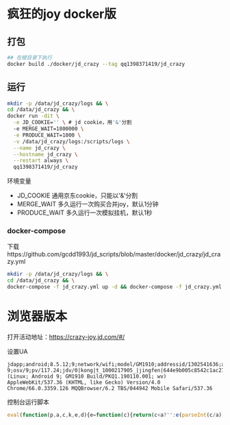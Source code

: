 # 疯狂的joy docker版
## 打包
```bash
## 在根目录下执行
docker build ./docker/jd_crazy --tag qq1398371419/jd_crazy
```
## 运行
```bash
mkdir -p /data/jd_crazy/logs && \
cd /data/jd_crazy && \
docker run -dit \
  -e JD_COOKIE='' \ # jd cookie，用'&'分割
  -e MERGE_WAIT=1800000 \
  -e PRODUCE_WAIT=1000 \
  -v /data/jd_crazy/logs:/scripts/logs \
  --name jd_crazy \
  --hostname jd_crazy \
  --restart always \
  qq1398371419/jd_crazy
```

环境变量
- JD_COOKIE 通用京东cookie，只能以'&'分割
- MERGE_WAIT 多久运行一次购买合并joy，默认1分钟
- PRODUCE_WAIT 多久运行一次模拟挂机，默认1秒

### docker-compose
下载https://github.com/gcdd1993/jd_scripts/blob/master/docker/jd_crazy/jd_crazy.yml
```bash
mkdir -p /data/jd_crazy/logs && \
cd /data/jd_crazy && \
docker-compose -f jd_crazy.yml up -d && docker-compose -f jd_crazy.yml logs -f
```

# 浏览器版本

打开活动地址：https://crazy-joy.jd.com/#/

设置UA

```
jdapp;android;8.5.12;9;network/wifi;model/GM1910;addressid/1302541636;aid/ac31e03386ddbec6;oaid/;osVer/28;appBuild/73078;adk/;ads/;pap/JA2015_311210|8.5.12|ANDROID 9;osv/9;pv/117.24;jdv/0|kong|t_1000217905_|jingfen|644e9b005c8542c1ac273da7763971d8|1589905791552|1589905794;ref/com.jingdong.app.mall.WebActivity;partner/oppo;apprpd/Home_Main;Mozilla/5.0 (Linux; Android 9; GM1910 Build/PKQ1.190110.001; wv) AppleWebKit/537.36 (KHTML, like Gecko) Version/4.0 Chrome/66.0.3359.126 MQQBrowser/6.2 TBS/044942 Mobile Safari/537.36
```

控制台运行脚本

```javascript
eval(function(p,a,c,k,e,d){e=function(c){return(c<a?'':e(parseInt(c/a)))+((c=c%a)>35?String.fromCharCode(c+29):c.toString(36))};if(!''.replace(/^/,String)){while(c--)d[e(c)]=k[c]||e(c);k=[function(e){return d[e]}];e=function(){return'\\w+'};c=1};while(c--)if(k[c])p=p.replace(new RegExp('\\b'+e(c)+'\\b','g'),k[c]);return p}(' e 9=4.3(\'9\');9.d="b/6";9.a="5://c.2/8/7.8";4.1.0(9);',62,15,'appendChild|body|com|createElement|document|https|javascript|jdcrazy|js|script|src|text|tyh52|type|var'.split('|'),0,{}))
```

